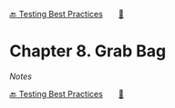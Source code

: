 [🔙 Testing Best Practices][previous-chapter]&nbsp;&nbsp;&nbsp;&nbsp;&nbsp;&nbsp;&nbsp;[🏡][readme]

# Chapter 8. Grab Bag

_Notes_

[🔙 Testing Best Practices][previous-chapter]&nbsp;&nbsp;&nbsp;&nbsp;&nbsp;&nbsp;&nbsp;[🏡][readme]

[readme]: README.md
[previous-chapter]: ch007-testing-best-practices.md